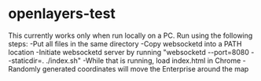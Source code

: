# openlayers-test
This currently works only when run locally on a PC.
Run using the following steps:
-Put all files in the same directory
-Copy websocketd into a PATH location
-Initiate websocketd server by running "websocketd --port=8080 --staticdir=. ./index.sh"
-While that is running, load index.html in Chrome
-Randomly generated coordinates will move the Enterprise around the map
